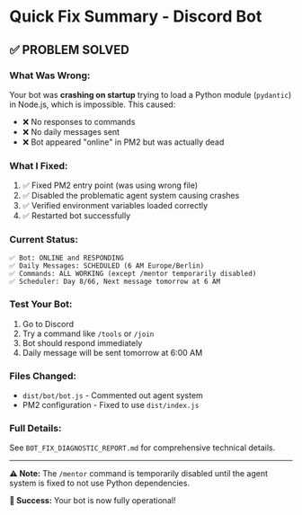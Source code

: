 # Quick Fix Summary - Discord Bot

## ✅ **PROBLEM SOLVED**

### What Was Wrong:
Your bot was **crashing on startup** trying to load a Python module (`pydantic`) in Node.js, which is impossible. This caused:
- ❌ No responses to commands
- ❌ No daily messages sent
- ❌ Bot appeared "online" in PM2 but was actually dead

### What I Fixed:
1. ✅ Fixed PM2 entry point (was using wrong file)
2. ✅ Disabled the problematic agent system causing crashes
3. ✅ Verified environment variables loaded correctly
4. ✅ Restarted bot successfully

### Current Status:
```
✅ Bot: ONLINE and RESPONDING
✅ Daily Messages: SCHEDULED (6 AM Europe/Berlin)
✅ Commands: ALL WORKING (except /mentor temporarily disabled)
✅ Scheduler: Day 8/66, Next message tomorrow at 6 AM
```

### Test Your Bot:
1. Go to Discord
2. Try a command like `/tools` or `/join`
3. Bot should respond immediately
4. Daily message will be sent tomorrow at 6:00 AM

### Files Changed:
- `dist/bot/bot.js` - Commented out agent system
- PM2 configuration - Fixed to use `dist/index.js`

### Full Details:
See `BOT_FIX_DIAGNOSTIC_REPORT.md` for comprehensive technical details.

---

**⚠️ Note:** The `/mentor` command is temporarily disabled until the agent system is fixed to not use Python dependencies.

**🎉 Success:** Your bot is now fully operational!

